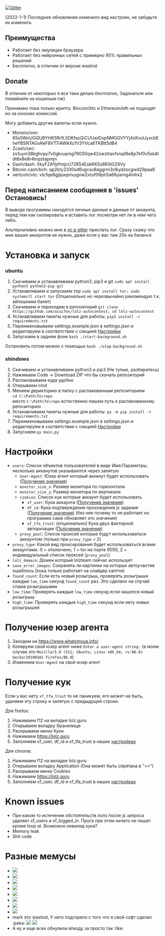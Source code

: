 [![Gitter](https://badges.gitter.im/lolz-autocontest/community.svg)](https://gitter.im/lolz-autocontest/community?utm_source=badge&utm_medium=badge&utm_campaign=pr-badge)

(2022-1-1) Последнее обновление изменило вид настроек, не забудьте их изменить

## Преимущества
- Работает без эмуляции браузера
- Работает без нейронных сетей с примерно 95% правильных решений
- Бесплатно, в отличии от версии waslost

## Donate
В отличии от некоторых я все таки делаю бесплатно, Задонатьте или помайните на кошельки пж)

Принимаю пока только крипту. Bincoin/btc и Ethereum/eth не подходят из-за конских комиссий.

Могу добавить другие валюты если нужно.

- Monero/xmr: 85s5WnUGQUBYHK5RrfL5DKfazQiCUUaiiDspNMGGVYYj4zKxoUyxcbEheYBSNTAGoReF8VT7iAWAXcfV3YVca6TKBtt5dB4
- Zcash/zec: zs1uym38kghvpy7v0gkruqmg79030qw42xwzttavfxrqd9e8p7kf0v5sk4tdt6x8e8r4tnpztapmjn
- Dash/dash: XkyFZAYpYmjcU72R54EskKKSs8R3iGZ8Vy
- Bitcoin cash/bch: qp2kty2330sd6vgcsu8aggrm3clkydzscgwd29paa8
- vertcoin/vtc: vtc1qe6gjlpaqnlvygnw2xtuf09ph5a66yarng4mhx2

## Перед написанием сообщения в 'issues' Остановись!
В выводе программы находятся личные данные и данные от аккаунта, перед тем как скопировать и вставить лог посмотри нет ли в нем чего либо.

Альтернативно можно мне в [лс в gitter](https://gitter.im/acuifex/) прислать лог. Сразу скажу что мне ваших аккаунтов не нужно, даже если у вас там 20к на балансе

# Установка и запуск

### ubuntu
1. Скачиваем и устанавливаем python3, pip3 и git `sudo apt install python3 python3-pip git`
1. Устанавливаем и запускаем тор `sudo apt install tor; sudo systemctl start tor` (Опционально но черезвычайно рекомендую т.к. айпишники банят)
1. Скачиваем и переходим в репозиторий `git clone https://github.com/acuifex/lolz-autocontest; cd lolz-autocontest`
1. Устанавливаем пакеты нужные для работы.
`pip3 install -r requirements.txt`
1. Переименовываем settings.example.json в settings.json и редактируем в соответствии с секцией [Настройки](#Настройки)
1. Запускаем в заднем фоне `bash ./start-background.sh`

Остановить потом можно с помощью `bash ./stop-background.sh`

### shindows
1. Скачиваем и устанавливаем python3 и pip3 (Не тупые, разберетесь)
1. Нажимаем Code -> Download ZIP что бы скачать репозиторий
1. Распаковываем куда удобно
1. Открываем cmd
1. Меняем дерикторию в папку с распакованным репозиторием <br> 
`cd C:\Path\To\repo` <br>
место `C:\Path\To\repo` естественно пишем путь к распакованному репозиторию
1. Устанавливаем пакеты нужные для работы.
`py -m pip install -r requirements.txt` <br>
1. Переименовываем settings.example.json в settings.json и редактируем в соответствии с секцией [Настройки](#Настройки)
1. Запускаем `py main.py`

# Настройки
- `users`: Список объектов пользователей в виде Имя:Параметры, несколько акканутов указываются через запятую
  - `User-Agent`: Юзер агент который акканут будет использовать ([Получение значения](#Получение-юзер-агента))
  - `monitor_size_x`: Размер монитора по горизонтали
  - `monitor_size_y`: Размер монитора по вертикали
  - `cookies`: Список кук которые аккаунт будет использовать
    - `xf_user`: Кука аккаунта ([Получение значения](#Получение-кук))
    - `df_id`: Кука подтверждения прохождения js задания ([Получение значения](#Получение-кук)) (без нее почему то не работает но программа сама обновляет это значение)
    - `xf_tfa_trust`: (опционально) Кука двух факторной авторизации ([Получение значения](#Получение-кук))
  - `proxy_pool`: Список проксей которые будут использоваться аккаунтом (только при `proxy_type` = 2)
- `proxy_type`: Какой вид проксирования будет использоваться всеми аккаунтами. 0 = отключено, 1 = tor на порте 9050, 2 = индивидуальный список проксей (`proxy_pool`)
- `lolz_domain`: Домен который lolzteam сейчас использует
- `save_error_images`: Сохранять ли картинки на которых автоучастие ошиблось (пока только работает на слайдер каптче)
- `found_count`: Если есть новый розыгрыш, проверять розыгрыши каждые `low_time` секунд `found_count` раз. Это сделано на случай спама розыгрышами
- `low_time`: Проверять каждые `low_time` секунд если нашелся новый розыгрыш
- `high_time`: Проверять каждые `high_time` секунд если нету новых розыгрышей

# Получение юзер агента
1. Заходим на https://www.whatsmyua.info/
1. Копируем свой юзер агент ниже `Enter a user-agent string:` (в моем случае это `Mozilla/5.0 (X11; Ubuntu; Linux x86_64; rv:86.0) Gecko/20100101 Firefox/86.0`)
1. Изменяем `User-Agent` на свой юзер агент

# Получение кук
Если у вас нету `xf_tfa_trust` то не паникуем, его может не быть, удаляем эту строку и запятую с предыдущей строки.

Для firefox:
1. Нажимаем f12 на вкладке lolz.guru
1. Открываем вкладку Хранилище
1. Раскрываем меню Куки
1. Нажимаем https://lolz.guru
1. Заполняем xf_user, df_id и xf_tfa_trust в наших [настройках](#Настройки)

Для chrome:
1. Нажимаем f12 на вкладке lolz.guru
1. Открываем вкладку Application (Она может быть спрятана в ">>")
1. Раскрываем меню Cookies
1. Нажимаем https://lolz.guru
1. Заполняем xf_user, df_id и xf_tfa_trust в наших [настройках](#Настройки)

# Known issues
- При каком то истечении обстоятельств лолз после js запроса удаляет xf_users и xf_logged_in. Прога при этом ничего не пишет кроме loop at. Возможно невалид кука?
- Memory leak
- Shit code

# Разные мемусы

* ![](https://i.imgur.com/0x6tQS2.png)
* ![](https://i.imgur.com/gny8CLz.png)
* ![](https://i.imgur.com/OXg6MzD.png)
* ![](https://i.imgur.com/O54NEHp.png)
* ![](https://i.imgur.com/s5B7O5a.png)
* ![](https://i.imgur.com/HBUGQbo.jpg)
* ![](https://i.imgur.com/7YRO68Z.jpg)
* ![](https://i.imgur.com/Sat30qW.jpg)
* mark это waslost, У него подгорело с того что я свой софт сделал :peka:
![](https://i.imgur.com/cw1O6B8.png)
![](https://i.imgur.com/d4LQBuR.png)
* А ну и еще всех обнулили впизду за просто так :like:
